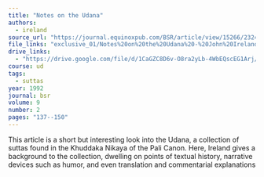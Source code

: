 ```yaml
---
title: "Notes on the Udana"
authors:
  - ireland
source_url: "https://journal.equinoxpub.com/BSR/article/view/15266/23244"
file_links: "exclusive_01/Notes%20on%20the%20Udana%20-%20John%20Ireland.pdf"
drive_links:
  - "https://drive.google.com/file/d/1CaGZC8D6v-O8ra2yLb-4WbEQscEG1Arj/view?usp=drivesdk"
course: ud
tags:
  - suttas
year: 1992
journal: bsr
volume: 9
number: 2
pages: "137--150"
---
```


This article is a short but interesting look into the Udana, a collection of suttas found in the Khuddaka Nikaya of the Pali Canon. Here, Ireland gives a background to the collection, dwelling on points of textual history, narrative devices such as humor, and even translation and commentarial explanations